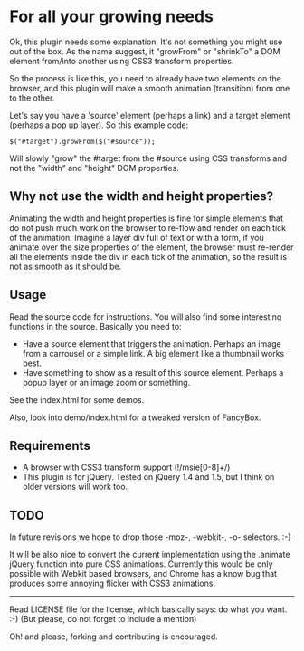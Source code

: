 # For all your growing needs

Ok, this plugin needs some explanation. It's not something you might use out of the box. As the name suggest, it "growFrom" or "shrinkTo" a DOM element from/into another using CSS3 transform properties.

So the process is like this, you need to already have two elements on the browser, and this plugin will make a smooth animation (transition) from one to the other.

Let's say you have a 'source' element (perhaps a link) and a target element (perhaps a pop up layer). So this example code:

    $("#target").growFrom($("#source"));

Will slowly "grow" the #target from the #source using CSS transforms and not the "width" and "height" DOM properties.


## Why not use the width and height properties?

Animating the width and height properties is fine for simple elements that do not push much work on the browser to re-flow and render on each tick of the animation. Imagine a layer div full of text or with a form, if you animate over the size properties of the element, the browser must re-render all the elements inside the div in each tick of the animation, so the result is not as smooth as it should be.

## Usage

Read the source code for instructions. You will also find some interesting functions in the source. Basically you need to:

- Have a source element that triggers the animation. Perhaps an image from a carrousel or a simple link. A big element like a thumbnail works best.
- Have something to show as a result of this source element. Perhaps a popup layer or an image zoom or something.

See the index.html for some demos.

Also, look into demo/index.html for a tweaked version of FancyBox.

## Requirements

* A browser with CSS3 transform support (!/msie[0-8]+/)
* This plugin is for jQuery. Tested on jQuery 1.4 and 1.5, but I think on older versions will work too.

## TODO

In future revisions we hope to drop those -moz-, -webkit-, -o- selectors. :-)

It will be also nice to convert the current implementation using the .animate jQuery function into pure CSS animations. Currently this would be only possible with Webkit based browsers, and Chrome has a know bug that produces some annoying flicker with CSS3 animations.

---

Read LICENSE file for the license, which basically says: do what you want. :-) (But please, do not forget to include a mention)

Oh! and please, forking and contributing is encouraged.
